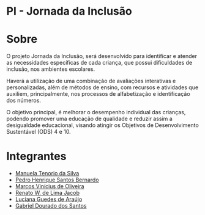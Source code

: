 # PI - Jornada da Inclusão 

# Sobre

O projeto Jornada da Inclusão, será desenvolvido para identificar e atender as necessidades específicas de cada criança, que possui dificuldades de inclusão, nos ambientes escolares. 

Haverá a utilização de uma combinação de avaliações interativas e personalizadas, além de métodos de ensino, com recursos e atividades que auxiliem, principalmente, nos processos de alfabetização e identificação dos números. 

O objetivo principal, é melhorar o desempenho individual das crianças, podendo promover uma educação de qualidade e reduzir assim a desigualdade educacional, visando atingir os Objetivos de Desenvolvimento Sustentável (ODS) 4 e 10.

# Integrantes
- [Manuela Tenorio da Silva](https://github.com/ManuelaTenorio)
- [Pedro Henrique Santos Bernardo](https://github.com/Pedro-HSB)
- [Marcos Vinícius de Oliveira](https://github.com/ViniMarkos283)
- [Renato W. de Lima Jacob](https://github.com/renatowljacob)
- [Luciana Guedes de Araújo](https://github.com/Luciana-Guedes-de-Araujo) 
- [Gabriel Dourado dos Santos](https://github.com/gabrieldourado21) 
